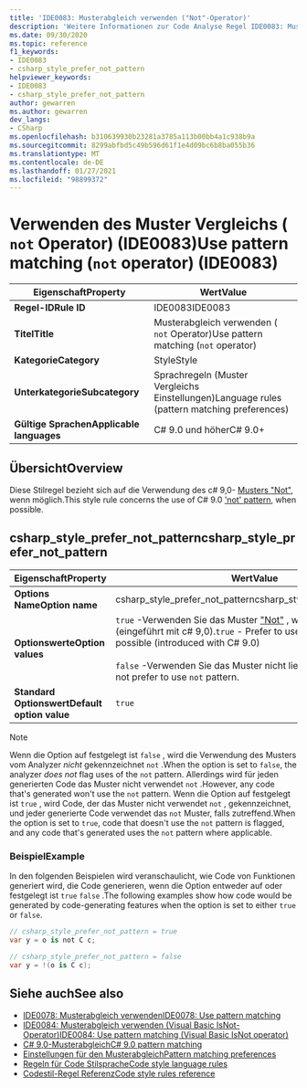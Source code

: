 ```yaml
---
title: 'IDE0083: Musterabgleich verwenden ("Not"-Operator)'
description: 'Weitere Informationen zur Code Analyse Regel IDE0083: Musterabgleich verwenden (Not-Operator)'
ms.date: 09/30/2020
ms.topic: reference
f1_keywords:
- IDE0083
- csharp_style_prefer_not_pattern
helpviewer_keywords:
- IDE0083
- csharp_style_prefer_not_pattern
author: gewarren
ms.author: gewarren
dev_langs:
- CSharp
ms.openlocfilehash: b310639930b23281a3785a113b00bb4a1c938b9a
ms.sourcegitcommit: 8299abfbd5c49b596d61f1e4d09bc6b8ba055b36
ms.translationtype: MT
ms.contentlocale: de-DE
ms.lasthandoff: 01/27/2021
ms.locfileid: "98899372"
---
```

# <a name="use-pattern-matching-not-operator-ide0083"></a><span data-ttu-id="7a9e6-103">Verwenden des Muster Vergleichs ( `not` Operator) (IDE0083)</span><span class="sxs-lookup"><span data-stu-id="7a9e6-103">Use pattern matching (`not` operator) (IDE0083)</span></span>

|<span data-ttu-id="7a9e6-104">Eigenschaft</span><span class="sxs-lookup"><span data-stu-id="7a9e6-104">Property</span></span>|<span data-ttu-id="7a9e6-105">Wert</span><span class="sxs-lookup"><span data-stu-id="7a9e6-105">Value</span></span>|
|-|-|
| <span data-ttu-id="7a9e6-106">**Regel-ID**</span><span class="sxs-lookup"><span data-stu-id="7a9e6-106">**Rule ID**</span></span> | <span data-ttu-id="7a9e6-107">IDE0083</span><span class="sxs-lookup"><span data-stu-id="7a9e6-107">IDE0083</span></span> |
| <span data-ttu-id="7a9e6-108">**Titel**</span><span class="sxs-lookup"><span data-stu-id="7a9e6-108">**Title**</span></span> | <span data-ttu-id="7a9e6-109">Musterabgleich verwenden ( `not` Operator)</span><span class="sxs-lookup"><span data-stu-id="7a9e6-109">Use pattern matching (`not` operator)</span></span> |
| <span data-ttu-id="7a9e6-110">**Kategorie**</span><span class="sxs-lookup"><span data-stu-id="7a9e6-110">**Category**</span></span> | <span data-ttu-id="7a9e6-111">Style</span><span class="sxs-lookup"><span data-stu-id="7a9e6-111">Style</span></span> |
| <span data-ttu-id="7a9e6-112">**Unterkategorie**</span><span class="sxs-lookup"><span data-stu-id="7a9e6-112">**Subcategory**</span></span> | <span data-ttu-id="7a9e6-113">Sprachregeln (Muster Vergleichs Einstellungen)</span><span class="sxs-lookup"><span data-stu-id="7a9e6-113">Language rules (pattern matching preferences)</span></span> |
| <span data-ttu-id="7a9e6-114">**Gültige Sprachen**</span><span class="sxs-lookup"><span data-stu-id="7a9e6-114">**Applicable languages**</span></span> | <span data-ttu-id="7a9e6-115">C# 9.0 und höher</span><span class="sxs-lookup"><span data-stu-id="7a9e6-115">C# 9.0+</span></span> |

## <a name="overview"></a><span data-ttu-id="7a9e6-116">Übersicht</span><span class="sxs-lookup"><span data-stu-id="7a9e6-116">Overview</span></span>

<span data-ttu-id="7a9e6-117">Diese Stilregel bezieht sich auf die Verwendung des c# 9,0- [Musters "Not"](../../../csharp/whats-new/csharp-9.md#pattern-matching-enhancements), wenn möglich.</span><span class="sxs-lookup"><span data-stu-id="7a9e6-117">This style rule concerns the use of C# 9.0 ['not' pattern](../../../csharp/whats-new/csharp-9.md#pattern-matching-enhancements), when possible.</span></span>

## <a name="csharp_style_prefer_not_pattern"></a><span data-ttu-id="7a9e6-118">csharp_style_prefer_not_pattern</span><span class="sxs-lookup"><span data-stu-id="7a9e6-118">csharp_style_prefer_not_pattern</span></span>

|<span data-ttu-id="7a9e6-119">Eigenschaft</span><span class="sxs-lookup"><span data-stu-id="7a9e6-119">Property</span></span>|<span data-ttu-id="7a9e6-120">Wert</span><span class="sxs-lookup"><span data-stu-id="7a9e6-120">Value</span></span>|
|-|-|
| <span data-ttu-id="7a9e6-121">**Options Name**</span><span class="sxs-lookup"><span data-stu-id="7a9e6-121">**Option name**</span></span> | <span data-ttu-id="7a9e6-122">csharp_style_prefer_not_pattern</span><span class="sxs-lookup"><span data-stu-id="7a9e6-122">csharp_style_prefer_not_pattern</span></span> |
| <span data-ttu-id="7a9e6-123">**Optionswerte**</span><span class="sxs-lookup"><span data-stu-id="7a9e6-123">**Option values**</span></span> | <span data-ttu-id="7a9e6-124">`true` -Verwenden Sie das Muster ["Not"](../../../csharp/whats-new/csharp-9.md#pattern-matching-enhancements) , wenn möglich (eingeführt mit c# 9,0).</span><span class="sxs-lookup"><span data-stu-id="7a9e6-124">`true` - Prefer to use ['not'](../../../csharp/whats-new/csharp-9.md#pattern-matching-enhancements) pattern, when possible (introduced with C# 9.0)</span></span><br /><br /><span data-ttu-id="7a9e6-125">`false` -Verwenden Sie das Muster nicht lieber `not` .</span><span class="sxs-lookup"><span data-stu-id="7a9e6-125">`false` - Do not prefer to use `not` pattern.</span></span> |
| <span data-ttu-id="7a9e6-126">**Standard Optionswert**</span><span class="sxs-lookup"><span data-stu-id="7a9e6-126">**Default option value**</span></span> | `true` |

> [!NOTE]
> <span data-ttu-id="7a9e6-127">Wenn die Option auf festgelegt ist `false` , wird die Verwendung des Musters vom Analyzer *nicht* gekennzeichnet `not` .</span><span class="sxs-lookup"><span data-stu-id="7a9e6-127">When the option is set to `false`, the analyzer *does not* flag uses of the `not` pattern.</span></span> <span data-ttu-id="7a9e6-128">Allerdings wird für jeden generierten Code das Muster nicht verwendet `not` .</span><span class="sxs-lookup"><span data-stu-id="7a9e6-128">However, any code that's generated won't use the `not` pattern.</span></span> <span data-ttu-id="7a9e6-129">Wenn die Option auf festgelegt ist `true` , wird Code, der das Muster nicht verwendet `not` , gekennzeichnet, und jeder generierte Code verwendet das `not` Muster, falls zutreffend.</span><span class="sxs-lookup"><span data-stu-id="7a9e6-129">When the option is set to `true`, code that doesn't use the `not` pattern is flagged, and any code that's generated uses the `not` pattern where applicable.</span></span>

### <a name="example"></a><span data-ttu-id="7a9e6-130">Beispiel</span><span class="sxs-lookup"><span data-stu-id="7a9e6-130">Example</span></span>

<span data-ttu-id="7a9e6-131">In den folgenden Beispielen wird veranschaulicht, wie Code von Funktionen generiert wird, die Code generieren, wenn die Option entweder auf oder festgelegt ist `true` `false` .</span><span class="sxs-lookup"><span data-stu-id="7a9e6-131">The following examples show how code would be generated by code-generating features when the option is set to either `true` or `false`.</span></span>

```csharp
// csharp_style_prefer_not_pattern = true
var y = o is not C c;

// csharp_style_prefer_not_pattern = false
var y = !(o is C c);
```

## <a name="see-also"></a><span data-ttu-id="7a9e6-132">Siehe auch</span><span class="sxs-lookup"><span data-stu-id="7a9e6-132">See also</span></span>

- [<span data-ttu-id="7a9e6-133">IDE0078: Musterabgleich verwenden</span><span class="sxs-lookup"><span data-stu-id="7a9e6-133">IDE0078: Use pattern matching</span></span>](ide0078.md)
- [<span data-ttu-id="7a9e6-134">IDE0084: Musterabgleich verwenden (Visual Basic IsNot-Operator)</span><span class="sxs-lookup"><span data-stu-id="7a9e6-134">IDE0084: Use pattern matching (Visual Basic IsNot operator)</span></span>](ide0084.md)
- [<span data-ttu-id="7a9e6-135">C# 9,0-Musterabgleich</span><span class="sxs-lookup"><span data-stu-id="7a9e6-135">C# 9.0 pattern matching</span></span>](../../../csharp/whats-new/csharp-9.md#pattern-matching-enhancements)
- [<span data-ttu-id="7a9e6-136">Einstellungen für den Musterabgleich</span><span class="sxs-lookup"><span data-stu-id="7a9e6-136">Pattern matching preferences</span></span>](pattern-matching-preferences.md)
- [<span data-ttu-id="7a9e6-137">Regeln für Code Stilsprache</span><span class="sxs-lookup"><span data-stu-id="7a9e6-137">Code style language rules</span></span>](language-rules.md)
- [<span data-ttu-id="7a9e6-138">Codestil-Regel Referenz</span><span class="sxs-lookup"><span data-stu-id="7a9e6-138">Code style rules reference</span></span>](index.md)
